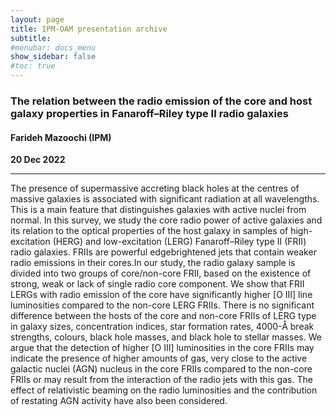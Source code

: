 ```yaml
---
layout: page
title: IPM-OAM presentation archive
subtitle: 
#menubar: docs_menu
show_sidebar: false
#toc: true
---
```


### The relation between the radio emission of the core and host galaxy properties in Fanaroff–Riley type II radio galaxies
#### Farideh Mazoochi (IPM)
**20 Dec 2022**

---

The presence of supermassive accreting black holes at the centres of massive galaxies is associated with significant radiation at all wavelengths. This is a main feature that distinguishes galaxies with active nuclei from normal. In this survey, we study the core radio power of active galaxies and its relation to the optical properties of the host galaxy in samples of high-excitation (HERG) and low-excitation (LERG) Fanaroff–Riley type II (FRII) radio galaxies. FRIIs are powerful edgebrightened jets that contain weaker radio emissions in their cores.In our study,  the radio galaxy sample is divided into two groups of core/non-core FRII, based on the existence of strong, weak or lack of single radio core component. We show that FRII LERGs with radio emission of the core have significantly higher [O III] line luminosities compared to the non-core LERG FRIIs. There is no significant difference between the hosts of the core and non-core FRIIs of LERG type in galaxy sizes, concentration indices, star formation rates, 4000-Å break strengths, colours, black hole masses, and black hole to stellar masses. We argue that the detection of higher [O III] luminosities in the core FRIIs may indicate the presence of higher amounts of gas, very close to the active galactic nuclei (AGN) nucleus in the core FRIIs compared to the non-core FRIIs or may result from the interaction of the radio jets with this gas. The effect of relativistic beaming on the radio luminosities and the contribution of restating AGN activity have also been considered.

